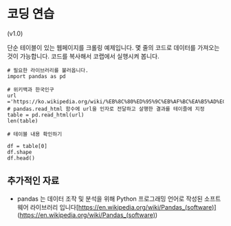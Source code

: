 # 코딩 연습

\(v1.0\)

단순 테이블이 있는 웹페이지를 크롤링 예제입니다.
몇 줄의 코드로 데이터를 가져오는 것이 가능합니다.
코드를 복사해서 코랩에서 실행시켜 봅니다. 

```
# 필요한 라이브러리를 불러옵니다.
import pandas as pd

# 위키백과 한국인구
url ='https://ko.wikipedia.org/wiki/%EB%8C%80%ED%95%9C%EB%AF%BC%EA%B5%AD%EC%9D%98_%EC%9D%B8%EA%B5%AC'
# pandas.read_html 함수에 url을 인자로 전달하고 살행한 결과를 테이즐에 지정
table = pd.read_html(url)
len(table)
```
```
# 테이블 내용 확인하기

df = table[0]
df.shape
df.head()
```


## 추가적인 자료

* pandas 는 데이터 조작 및 분석을 위해 Python 프로그래밍 언어로 작성된 소프트웨어 라이브러리 입니다[https://en.wikipedia.org/wiki/Pandas_(software)] (https://en.wikipedia.org/wiki/Pandas_(software))
